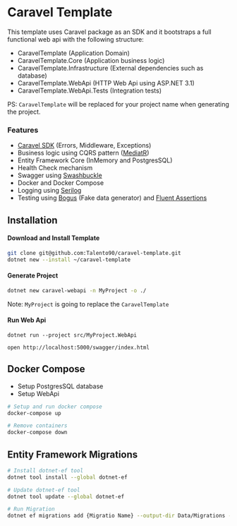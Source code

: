 # Caravel Template

This template uses Caravel package as an SDK and it bootstraps a full functional web api with the following structure:

* CaravelTemplate (Application Domain)
* CaravelTemplate.Core (Application business logic)
* CaravelTemplate.Infrastructure (External dependencies such as database)
* CaravelTemplate.WebApi (HTTP Web Api using ASP.NET 3.1)
* CaravelTemplate.WebApi.Tests (Integration tests)

PS: `CaravelTemplate` will be replaced for your project name when generating the project.

### Features

* [Caravel SDK](https://github.com/talento90/caravel) (Errors, Middleware, Exceptions)
* Business logic using CQRS pattern  ([MediatR](https://github.com/jbogard/MediatR))
* Entity Framework Core (InMemory and PostgresSQL)
* Health Check mechanism
* Swagger using [Swashbuckle](https://github.com/domaindrivendev/Swashbuckle)
* Docker and Docker Compose
* Logging using [Serilog](https://serilog.net/)
* Testing using [Bogus](https://github.com/bchavez/Bogus) (Fake data generator) and [Fluent Assertions](https://fluentassertions.com/)


## Installation

#### Download and Install Template
```bash
git clone git@github.com:Talento90/caravel-template.git
dotnet new --install ~/caravel-template
```

#### Generate Project
```bash
dotnet new caravel-webapi -n MyProject -o ./
```
Note: `MyProject` is  going to replace the `CaravelTemplate`  

#### Run Web Api

`dotnet run --project src/MyProject.WebApi`

`open http://localhost:5000/swagger/index.html`


## Docker Compose

* Setup PostgresSQL database
* Setup WebApi

```bash
# Setup and run docker compose
docker-compose up

# Remove containers
docker-compose down
```

## Entity Framework Migrations

```bash
# Install dotnet-ef tool
dotnet tool install --global dotnet-ef

# Update dotnet-ef tool
dotnet tool update --global dotnet-ef

# Run Migration
dotnet ef migrations add {Migratio Name} --output-dir Data/Migrations --project src/CaravelTemplate.Infrastructure
```